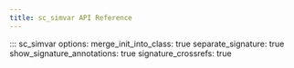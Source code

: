 ```yaml
---
title: sc_simvar API Reference
---
```


::: sc_simvar
    options:
        merge_init_into_class: true
        separate_signature: true
        show_signature_annotations: true
        signature_crossrefs: true